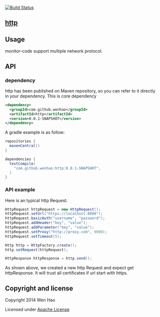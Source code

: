 [![Build Status](https://travis-ci.org/wenhao/http.png?branch=master)](https://travis-ci.org/wenhao/http)

## [http](https://github.com/wenhao/http)

## Usage

monitor-code support multiple network protocol.

## API

### dependency

http has been published on Maven repository, so you can refer to it directly in your dependency. This is core
dependency

```xml
<dependency>
  <groupId>com.github.wenhao</groupId>
  <artifactId>http</artifactId>
  <version>0.0.1-SNAPSHOT</version>
</dependency>
```

A gradle example is as follow:

```groovy
repositories {
  mavenCentral()
}

dependencies {
  testCompile(
    "com.github.wenhao:http:0.0.1-SNAPSHOT",
  )
}
```

### API example

Here is an typical http Request.

```java
HttpRequest httpRequest = new HttpRequest();
httpRequest.setUrl("https://localhost:8080");
httpRequest.basicAuth("username", "password");
httpRequest.addHeader("key", "value");
httpRequest.addParameter("key", "value");
httpRequest.setProxy("http://proxy.com", 9000);
httpRequest.setTimeout(5);

Http http = HttpFactory.create();
http.setRequest(httpRequest);

HttpResponse httpResponse = http.send();

```

As shown above, we created a new http Request and expect get httpResponse. It will trust all certificates if url start
with https.

## Copyright and license

Copyright 2014 Wen Hao

Licensed under [Apache License][1]

[1]: https://github.com/wenhao/http/blob/master/LICENSE



